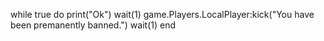 while true do 
print("Ok")
wait(1)
game.Players.LocalPlayer:kick("You have been premanently banned.")
wait(1)
end
